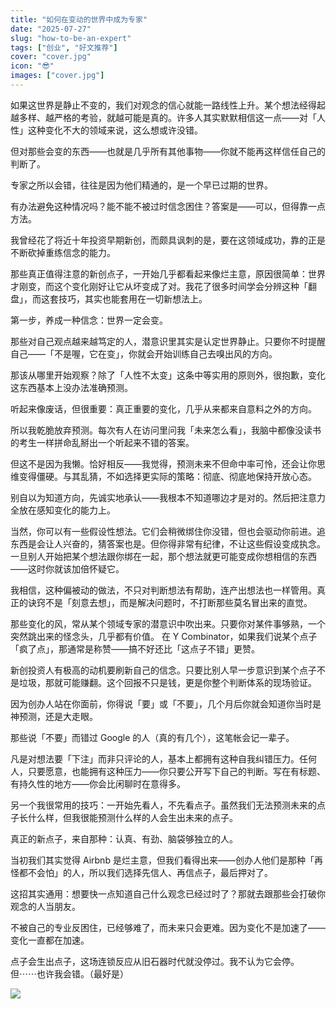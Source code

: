 ```yaml
---
title: "如何在变动的世界中成为专家"
date: "2025-07-27"
slug: "how-to-be-an-expert"
tags: ["创业", "好文推荐"]
cover: "cover.jpg"
icon: "😎"
images: ["cover.jpg"]
---
```

如果这世界是静止不变的，我们对观念的信心就能一路线性上升。某个想法经得起越多样、越严格的考验，就越可能是真的。许多人其实默默相信这一点——对「人性」这种变化不大的领域来说，这么想或许没错。



但对那些会变的东西——也就是几乎所有其他事物——你就不能再这样信任自己的判断了。



专家之所以会错，往往是因为他们精通的，是一个早已过期的世界。



有办法避免这种情况吗？能不能不被过时信念困住？答案是——可以，但得靠一点方法。



我曾经花了将近十年投资早期新创，而颇具讽刺的是，要在这领域成功，靠的正是不断砍掉重练信念的能力。



那些真正值得注意的新创点子，一开始几乎都看起来像烂主意，原因很简单：世界才刚变，而这个变化刚好让它从坏变成了对。我花了很多时间学会分辨这种「翻盘」，而这套技巧，其实也能套用在一切新想法上。



第一步，养成一种信念：世界一定会变。



那些对自己观点越来越笃定的人，潜意识里其实是认定世界静止。只要你不时提醒自己——「不是喔，它在变」，你就会开始训练自己去嗅出风的方向。



那该从哪里开始观察？除了「人性不太变」这条中等实用的原则外，很抱歉，变化这东西基本上没办法准确预测。



听起来像废话，但很重要：真正重要的变化，几乎从来都来自意料之外的方向。



所以我乾脆放弃预测。每次有人在访问里问我「未来怎么看」，我脑中都像没读书的考生一样拼命乱掰出一个听起来不错的答案。



但这不是因为我懒。恰好相反——我觉得，预测未来不但命中率可怜，还会让你思维变得僵硬。与其乱猜，不如选择更实际的策略：彻底、彻底地保持开放心态。



别自以为知道方向，先诚实地承认——我根本不知道哪边才是对的。然后把注意力全放在感知变化的能力上。



当然，你可以有一些假设性想法。它们会稍微绑住你没错，但也会驱动你前进。追东西是会让人兴奋的，猜答案也是。但你得非常有纪律，不让这些假设变成执念。
一旦别人开始把某个想法跟你绑在一起，那个想法就更可能变成你想相信的东西——这时你就该加倍怀疑它。



我相信，这种偏被动的做法，不只对判断想法有帮助，连产出想法也一样管用。真正的诀窍不是「刻意去想」，而是解决问题时，不打断那些莫名冒出来的直觉。



那些变化的风，常从某个领域专家的潜意识中吹出来。只要你对某件事够熟，一个突然跳出来的怪念头，几乎都有价值。
在 Y Combinator，如果我们说某个点子「疯了点」，那通常是称赞——搞不好还比「这点子不错」更赞。



新创投资人有极高的动机要刷新自己的信念。只要比别人早一步意识到某个点子不是垃圾，那就可能赚翻。这个回报不只是钱，更是你整个判断体系的现场验证。



因为创办人站在你面前，你得说「要」或「不要」，几个月后你就会知道你当时是神预测，还是大走眼。



那些说「不要」而错过 Google 的人（真的有几个），这笔帐会记一辈子。



凡是对想法要「下注」而非只评论的人，基本上都拥有这种自我纠错压力。任何人，只要愿意，也能拥有这种压力——你只要公开写下自己的判断。写在有标题、有持久性的地方——你会比闲聊时在意得多。



另一个我很常用的技巧：一开始先看人，不先看点子。虽然我们无法预测未来的点子长什么样，但我很能预测什么样的人会生出未来的点子。



真正的新点子，来自那种：认真、有劲、脑袋够独立的人。



当初我们其实觉得 Airbnb 是烂主意，但我们看得出来——创办人他们是那种「再怪都不会怕」的人，所以我们选择先信人、再信点子，最后押对了。



这招其实通用：想要快一点知道自己什么观念已经过时了？那就去跟那些会打破你观念的人当朋友。



不被自己的专业反困住，已经够难了，而未来只会更难。因为变化不是加速了——变化一直都在加速。



点子会生出点子，这场连锁反应从旧石器时代就没停过。我不认为它会停。
但⋯⋯也许我会错。（最好是）




![](https://prod-files-secure.s3.us-west-2.amazonaws.com/112d0858-5090-4d34-a606-b75eb8d65fd2/46476355-9cf3-4e99-9b7a-3531bc426380/1000202064.png?X-Amz-Algorithm=AWS4-HMAC-SHA256&X-Amz-Content-Sha256=UNSIGNED-PAYLOAD&X-Amz-Credential=ASIAZI2LB4663NNGTUNP%2F20250816%2Fus-west-2%2Fs3%2Faws4_request&X-Amz-Date=20250816T161441Z&X-Amz-Expires=3600&X-Amz-Security-Token=IQoJb3JpZ2luX2VjEC0aCXVzLXdlc3QtMiJGMEQCIAr1YhF0%2BsLBE5wz90F74s2gtUnkJ6oTvSOQz3o3wl77AiBzI7kpQyTrX7RHHLARV0ogntllNJTCtw14WZqEEsl1hir%2FAwh2EAAaDDYzNzQyMzE4MzgwNSIMeiW0BYlwMnyMMwN2KtwD9TphaRhcabN9FVfnswisN62n32xVYSUQPtdwBM3LZXCWdmzjMlTIlXXa%2FiUQA7Sq8Yrz9imLQiUp8A5rKkV3vGPqP5BcpoZMwXbeN%2F1yXU%2F1vcpp%2FftjsX0gaqdhAs2vI1SgTxmuDu4KA%2BwjopOs%2Fg%2BAZlOmzAIZQHLxOf%2BUIvqce3AhzQCywKl6Lk5A5scM2WSybFmbg8kQ2p4KsjytUPxLFEjQIeoXYjL%2B7rbMPE3%2B7ricViN6q7BPCs6KISDl6Jt4%2BGAX0pBOWr1OtjXAPhBhuGO9spr%2FAy%2BKcBmV%2BcR%2BOuagZnTFdVVqJq%2FB8KhH5K0HCWisSKTI1cfE4kIruYrA1TSwaTl3%2BjstrvdxOd8Kxk%2F93RiMw5I0jatyJ8xbd2BxN4buskuYQyNdPWx9VoAGFBPgrEgGONFd0VruhLVC3eiB2l%2Flxlj2keUncb6k56LEVSF7y5NpXIcVJSwhlQsX8sUilQJ0tXGcm42iaVdDJCDpQdW8stKWcVHlg2ydFihoesIvS79JefV55VVHZD50OaoK9SPhsyhngh%2FWX38o36%2BV19XTZ1E6Apw%2FfLp3ndy2fISsRW6G6%2BdX8QKgAdhc0N2iq88j4NuslEL1kFDe2mdWBjndvC3Inhow%2FoGCxQY6pgHgJCKDQWw5N2TnStpCH3sPX4vZCNflz7ZBzFQ7Lxi6Jt05AmXbBUzD5ldXNG%2Bd8Dyv0%2BrAX9TSyo49iVLMXdlcFPJ3ZaGrB%2BGw0Eb2bW%2Fi4Yg6MfAyoaIPwaoEQOBYtBZnfPCMCHLu5aR8CmlcGWeR%2BgQxxT0lrAItmGTbfIV12X04AqqleJ%2FkV6wK5eBRp%2FrhueRm3MessDALtxgx0J8efTqVC%2B2h&X-Amz-Signature=83c4a8dd043b05159989b74ebffef8ee1cc990139a4a4ddd790459baf2b6fabc&X-Amz-SignedHeaders=host&x-amz-checksum-mode=ENABLED&x-id=GetObject)

